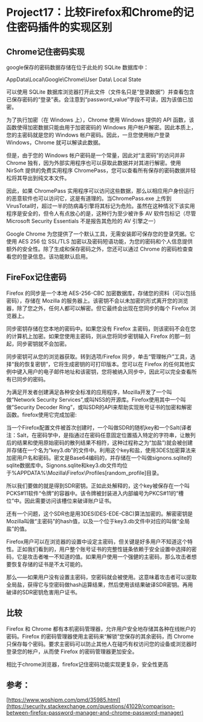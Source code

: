 # Project17：比较Firefox和Chrome的记住密码插件的实现区别

##  Chrome记住密码实现

google保存的密码数据存储在位于此处的 SQLite 数据库中：

AppData\Local\Google\Chrome\User Data\ Local State

可以使用 SQLite 数据库浏览器打开此文件（文件名只是“登录数据”）并查看包含已保存密码的“登录”表。会注意到“password_value”字段不可读，因为该值已加密。


为了执行加密（在 Windows 上），Chrome 使用 Windows 提供的 API 函数，该函数使得加密数据只能由用于加密密码的 Windows 用户帐户解密。因此本质上，您的主密码就是您的 Windows 帐户密码。因此，一旦您使用帐户登录 Windows，Chrome 就可以解读此数据。

但是，由于您的 Windows 帐户密码是一个常量，因此对“主密码”的访问并非 Chrome 独有，因为外部实用程序也可以获取此数据并对其进行解密。使用 NirSoft 提供的免费实用程序 ChromePass，您可以查看所有保存的密码数据并轻松将其导出到纯文本文件。

因此，如果 ChromePass 实用程序可以访问这些数据，那么以相应用户身份运行的恶意软件也可以访问它，这是有道理的。当ChromePass.exe 上传到 VirusTotal时，超过一半的防病毒引擎将其标记为危险。虽然在这种情况下该实用程序是安全的，但令人有点放心的是，这种行为至少被许多 AV 软件包标记（尽管 Microsoft Security Essentials 不是报告其危险的 AV 引擎之一）

Google Chrome 为您提供了一个默认工具，无需安装即可保存您的登录凭据。它使用 AES 256 位 SSL/TLS 加密以及密码短语功能，为您的密码和个人信息提供额外的安全性。除了生成和保存密码之外，您还可以通过 Chrome 的密码检查查看您的登录信息。该功能默认启用。
## FireFox记住密码

Firefox 的同步是一个本地 AES-256-CBC 加密数据库，存储您的资料（可以包括密码），存储在 Mozilla 的服务器上。该密钥不会以未加密的形式离开您的浏览器，除了您之外，任何人都可以解密。但它最终会出现在您同步的每个 Firefox 浏览器上。

同步密钥存储在您本地的密码中。如果您没有 Firefox 主密码，则该密码不会在您的计算机上加密。如果您使用主密码，则从您将同步密钥输入 Firefox 的那一刻起，同步密钥就不会加密。

同步密钥可从您的浏览器获取。转到选项/Firefox 同步，单击“管理帐户”工具，选择“我的恢复密钥”，它将生成密钥的可打印版本。您可以在 Firefox 的任何其他实例中键入用户的电子邮件地址和该密钥，您将被纳入同步中，因此可以完全查看所有已同步的密码。

为满足开发者创建满足各种安全标准的应用程序，Mozilla开发了一个叫做“Network Security Services”,或叫NSS的开源库。Firefox使用其中一个叫做”Security Decoder Ring”，或叫SDR的API来帮助实现账号证书的加密和解密函数。firefox使用它完成加密:

当一个Firefox配置文件被首次创建时，一个叫做SDR的随机key和一个Salt(译者注：Salt，在密码学中，是指通过在密码任意固定位置插入特定的字符串，让散列后的结果和使用原始密码的散列结果不相符，这种过程称之为“加盐”)就会被创建并存储在一个名为“key3.db”的文件中。利用这个key和盐，使用3DES加密算法来加密用户名和密码。密文是Base64编码的，并存储在一个叫做signons.sqlite的sqlite数据库中。Signons.sqlite和key3.db文件均位于%APPDATA%\Mozilla\Firefox\Profiles\[random_profile]目录。

所以我们要做的就是得到SDR密钥。正如此处解释的，这个key被保存在一个叫PCKS#11软件“令牌”的容器中。该令牌被封装进入内部编号为PKCS#11的“槽位”中。因此需要访问该槽位来破译账户证书。

还有一个问题，这个SDR也是用3DES(DES-EDE-CBC)算法加密的。解密密钥是Mozilla叫做“主密码”的hash值，以及一个位于key3.db文件中对应的叫做“全局盐”的值。

Firefox用户可以在浏览器的设置中设定主密码，但关键是好多用户不知道这个特性。正如我们看到的，用户整个账号证书的完整性链条依赖于安全设置中选择的密码，它是攻击者唯一不知道的值。如果用户使用一个强健的主密码，那么攻击者想要恢复存储的证书是不太可能的。

那么——如果用户没有设置主密码，空密码就会被使用。这意味着攻击者可以提取全局盐，获得它与空密码做hash运算结果，然后使用该结果破译SDR密钥。再用破译的SDR密钥危害用户证书。


## 比较

Firefox 和 Chrome 都有本机密码管理器，允许用户安全地存储其各种在线帐户的密码。Firefox 的密码管理器使用主密码来“解锁”您保存的其余密码，而 Chrome 只保存每个密码。要求主密码可以防止其他人在碰巧有权访问您的设备或浏览器时登录您的帐户，从而使 Firefox 的密码管理器更加安全。

相比于chrome浏览器，firefox记住密码功能实现更复杂，安全性更高

## 参考：
[https://www.woshipm.com/pmd/35985.html](https://security.stackexchange.com/questions/41029/comparison-between-firefox-password-manager-and-chrome-password-manager)
